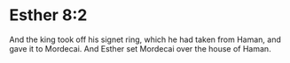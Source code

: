 # Esther 8:2

And the king took off his signet ring, which he had taken from Haman, and gave it to Mordecai. And Esther set Mordecai over the house of Haman.
